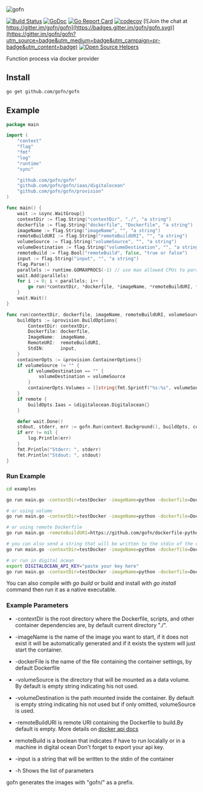 ![gofn](docs/assets/logo.png)

[![Build Status](https://travis-ci.org/gofn/gofn.svg?branch=master)](https://travis-ci.org/gofn/gofn)
[![GoDoc](https://godoc.org/github.com/gofn/gofn?status.png)](https://godoc.org/github.com/gofn/gofn)
[![Go Report Card](https://goreportcard.com/badge/github.com/gofn/gofn)](https://goreportcard.com/report/github.com/gofn/gofn)
[![codecov](https://codecov.io/gh/gofn/gofn/branch/master/graph/badge.svg)](https://codecov.io/gh/gofn/gofn)
[![Join the chat at https://gitter.im/gofn/gofn](https://badges.gitter.im/gofn/gofn.svg)](https://gitter.im/gofn/gofn?utm_source=badge&utm_medium=badge&utm_campaign=pr-badge&utm_content=badge)
[![Open Source Helpers](https://www.codetriage.com/nuveo/gofn/badges/users.svg)](https://www.codetriage.com/nuveo/gofn)

Function process via docker provider

## Install

```bash
go get github.com/gofn/gofn
```

## Example

```go
package main

import (
    "context"
    "flag"
    "fmt"
    "log"
    "runtime"
    "sync"

    "github.com/gofn/gofn"
    "github.com/gofn/gofn/iaas/digitalocean"
    "github.com/gofn/gofn/provision"
)

func main() {
    wait := &sync.WaitGroup{}
    contextDir := flag.String("contextDir", "./", "a string")
    dockerfile := flag.String("dockerfile", "Dockerfile", "a string")
    imageName := flag.String("imageName", "", "a string")
    remoteBuildURI := flag.String("remoteBuildURI", "", "a string")
    volumeSource := flag.String("volumeSource", "", "a string")
    volumeDestination := flag.String("volumeDestination", "", "a string")
    remoteBuild := flag.Bool("remoteBuild", false, "true or false")
    input := flag.String("input", "", "a string")
    flag.Parse()
    parallels := runtime.GOMAXPROCS(-1) // use max allowed CPUs to parallelize
    wait.Add(parallels)
    for i := 0; i < parallels; i++ {
        go run(*contextDir, *dockerfile, *imageName, *remoteBuildURI, *volumeSource, *volumeDestination, wait, *remoteBuild, *input)
    }
    wait.Wait()
}

func run(contextDir, dockerfile, imageName, remoteBuildURI, volumeSource, volumeDestination string, wait *sync.WaitGroup, remote bool, input string) {
    buildOpts := &provision.BuildOptions{
        ContextDir: contextDir,
        Dockerfile: dockerfile,
        ImageName:  imageName,
        RemoteURI:  remoteBuildURI,
        StdIN:      input,
    }
    containerOpts := &provision.ContainerOptions{}
    if volumeSource != "" {
        if volumeDestination == "" {
            volumeDestination = volumeSource
        }
        containerOpts.Volumes = []string{fmt.Sprintf("%s:%s", volumeSource, volumeDestination)}
    }
    if remote {
        buildOpts.Iaas = &digitalocean.Digitalocean{}
    }

    defer wait.Done()
    stdout, stderr, err := gofn.Run(context.Background(), buildOpts, containerOpts)
    if err != nil {
        log.Println(err)
    }
    fmt.Println("Stderr: ", stderr)
    fmt.Println("Stdout: ", stdout)
}
```

### Run Example

```bash
cd examples

go run main.go -contextDir=testDocker -imageName=python -dockerfile=Dockerfile

# or using volume
go run main.go -contextDir=testDocker -imageName=python -dockerfile=Dockerfile -volumeSource=/tmp -volumeDestination=/tmp

# or using remote Dockerfile
go run main.go -remoteBuildURI=https://github.com/gofn/dockerfile-python-example.git -imageName="pythonexample"

# you can also send a string that will be written to the stdin of the container
go run main.go -contextDir=testDocker -imageName=python -dockerfile=Dockerfile -input "input string"

# or run in digital ocean
export DIGITALOCEAN_API_KEY="paste your key here"
go run main.go -contextDir=testDocker -imageName=python -dockerfile=Dockerfile -remoteBuild=true
```

You can also compile with _go build_ or build and install with _go install_ command then run it as a native executable.

### Example Parameters

* -contextDir is the root directory where the Dockerfile, scripts, and other container dependencies are, by default current directory "./".

* -imageName is the name of the image you want to start, if it does not exist it will be automatically generated and if it exists the system will just start the container.

* -dockerFile is the name of the file containing the container settings, by default Dockerfile

* -volumeSource is the directory that will be mounted as a data volume. By default is empty string indicating his not used.

* -volumeDestination is the path mounted inside the container. By default is empty string indicating his not used but if only omitted, volumeSource is used.

* -remoteBuildURI is remote URI containing the Dockerfile to build.By default is empty.
  More details on [docker api docs](https://docs.docker.com/engine/reference/commandline/build/#/git-repositories)

* remoteBuild is a boolean that indicates if have to run localally or in a machine in digital ocean
  Don't forget to export your api key.

* -input is a string that will be written to the stdin of the container

* -h Shows the list of parameters

gofn generates the images with "gofn/" as a prefix.

